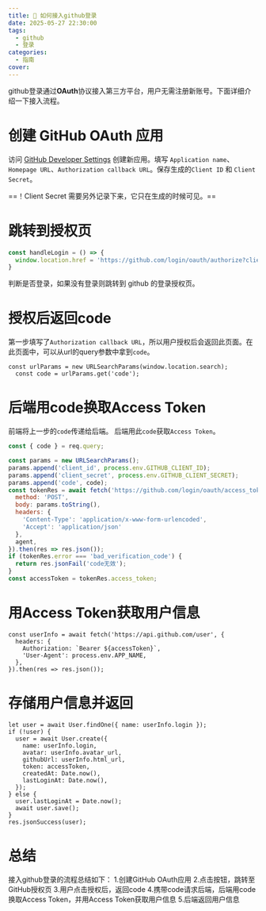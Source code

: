 ```yaml
---
title: 🔔 如何接入github登录
date: 2025-05-27 22:30:00
tags:
  - github
  - 登录
categories:
  - 指南
cover: 
---
```


github登录通过**OAuth**协议接入第三方平台，用户无需注册新账号。下面详细介绍一下接入流程。

# 创建 GitHub OAuth 应用
访问 [GitHub Developer Settings](https://github.com/settings/developers) 创建新应用。填写 `Application name`、`Homepage URL`、`Authorization callback URL`。保存生成的`Client ID` 和 `Client Secret`。

==！Client Secret 需要另外记录下来，它只在生成的时候可见。==

# 跳转到授权页
```js
const handleLogin = () => {
  window.location.href = 'https://github.com/login/oauth/authorize?client_id=Ov23li276DdOmpC29BIR&scope=read:user';
}
```
判断是否登录，如果没有登录则跳转到 github 的登录授权页。

# 授权后返回code
第一步填写了`Authorization callback URL`，所以用户授权后会返回此页面。在此页面中，可以从url的query参数中拿到`code`。
```
const urlParams = new URLSearchParams(window.location.search);
  const code = urlParams.get('code');
```

# 后端用code换取Access Token
前端将上一步的`code`传递给后端。
后端用此`code`获取`Access Token`。
```js
const { code } = req.query;

const params = new URLSearchParams();
params.append('client_id', process.env.GITHUB_CLIENT_ID);
params.append('client_secret', process.env.GITHUB_CLIENT_SECRET);
params.append('code', code);
const tokenRes = await fetch('https://github.com/login/oauth/access_token', {
  method: 'POST',
  body: params.toString(),
  headers: {
    'Content-Type': 'application/x-www-form-urlencoded',
    'Accept': 'application/json'
  },
  agent,
}).then(res => res.json());
if (tokenRes.error === 'bad_verification_code') {
  return res.jsonFail('code无效');
}
const accessToken = tokenRes.access_token;
```

# 用Access Token获取用户信息
```
const userInfo = await fetch('https://api.github.com/user', {
  headers: {
    Authorization: `Bearer ${accessToken}`,
    'User-Agent': process.env.APP_NAME,
  },
}).then(res => res.json());
```

# 存储用户信息并返回
```
let user = await User.findOne({ name: userInfo.login });
if (!user) {
  user = await User.create({
    name: userInfo.login,
    avatar: userInfo.avatar_url,
    githubUrl: userInfo.html_url,
    token: accessToken,
    createdAt: Date.now(),
    lastLoginAt: Date.now(),
  });
} else {
  user.lastLoginAt = Date.now();
  await user.save();
}
res.jsonSuccess(user);
```

# 总结
接入github登录的流程总结如下：
1.创建GitHub OAuth应用
2.点击按钮，跳转至GitHub授权页
3.用户点击授权后，返回code
4.携带code请求后端，后端用code换取Access Token，并用Access Token获取用户信息
5.后端返回用户信息